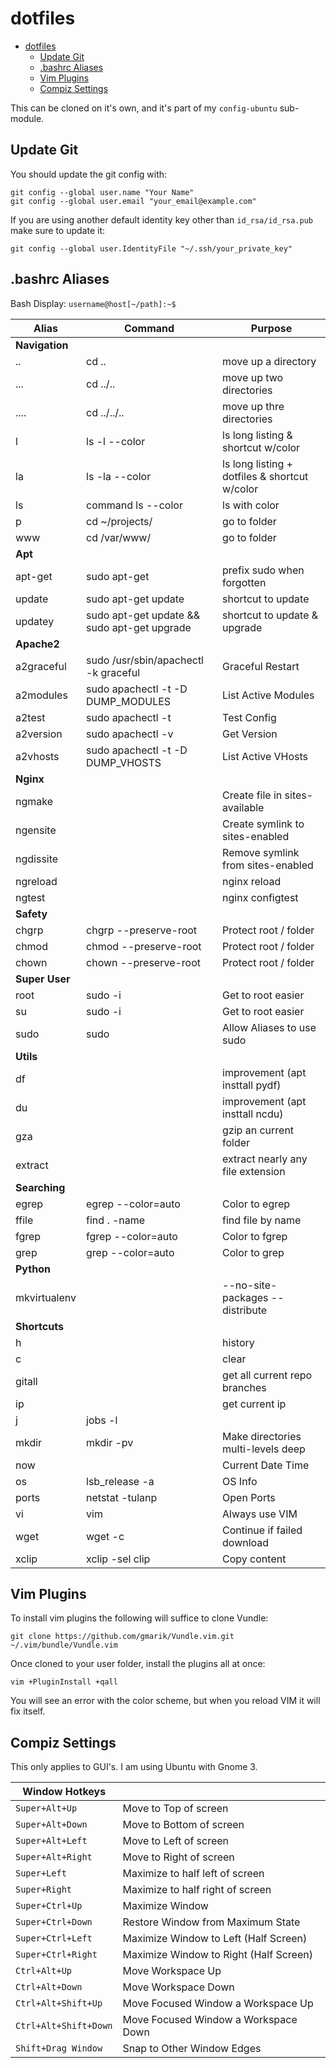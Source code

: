 # dotfiles

<!-- TOC -->

- [dotfiles](#dotfiles)
    - [Update Git](#update-git)
    - [.bashrc Aliases](#bashrc-aliases)
    - [Vim Plugins](#vim-plugins)
    - [Compiz Settings](#compiz-settings)

<!-- /TOC -->


This can be cloned on it's own, and it's part of my `config-ubuntu` sub-module.

## Update Git
You should update the git config with:
```
git config --global user.name "Your Name"
git config --global user.email "your_email@example.com"
```

If you are using another default identity key other than `id_rsa/id_rsa.pub` make sure to update it:
```
git config --global user.IdentityFile "~/.ssh/your_private_key"
```

## .bashrc Aliases
Bash Display: `username@host[~/path]:~$`

| Alias | Command | Purpose |
| --- | --- | --- |
| **Navigation** | | |
| .. | cd .. | move up a directory |
| ... | cd ../.. | move up two directories |
| .... | cd ../../.. | move up thre directories |
| l | ls -l --color | ls long listing & shortcut w/color |
| la | ls -la --color | ls long listing + dotfiles & shortcut w/color |
| ls | command ls --color | ls with color |
| p | cd ~/projects/ | go to folder |
| www | cd /var/www/ | go to folder |
| **Apt** | |
| apt-get | sudo apt-get | prefix sudo when forgotten |
| update | sudo apt-get update | shortcut to update |
| updatey | sudo apt-get update && sudo apt-get upgrade | shortcut to update & upgrade |
| **Apache2** | |
| a2graceful | sudo /usr/sbin/apachectl -k graceful | Graceful Restart |
| a2modules | sudo apachectl -t -D DUMP_MODULES | List Active Modules |
| a2test | sudo apachectl -t | Test Config |
| a2version | sudo apachectl -v | Get Version |
| a2vhosts | sudo apachectl -t -D DUMP_VHOSTS | List Active VHosts |
| **Nginx** | | |
| ngmake |  | Create file in sites-available |
| ngensite |  | Create symlink to sites-enabled |
| ngdissite |  | Remove symlink from sites-enabled |
| ngreload | | nginx reload |
| ngtest |  | nginx configtest |
| **Safety** | | |
| chgrp | chgrp --preserve-root | Protect root / folder |
| chmod | chmod --preserve-root | Protect root / folder |
| chown | chown --preserve-root | Protect root / folder |
| **Super User** | | |
| root | sudo -i | Get to root easier |
| su | sudo -i | Get to root easier |
| sudo | sudo  | Allow Aliases to use sudo |
| **Utils** | | |
| df |  | improvement (apt insttall pydf) |
| du |  | improvement (apt insttall ncdu) |
| gza | | gzip an current folder |
| extract | | extract nearly any file extension |
| **Searching** | | |
| egrep | egrep --color=auto | Color to egrep |
| ffile | find . -name | find file by name |
| fgrep | fgrep --color=auto | Color to fgrep |
| grep | grep --color=auto | Color to grep |
| **Python** | | |
| mkvirtualenv | | --no-site-packages --distribute  |
| **Shortcuts** | | |
| h |  | history |
| c |  | clear |
| gitall |  | get all current repo branches |
| ip |  | get current ip |
| j | jobs -l |  |
| mkdir | mkdir -pv | Make directories multi-levels deep |
| now |  | Current Date Time |
| os | lsb_release -a | OS Info |
| ports | netstat -tulanp | Open Ports |
| vi | vim | Always use VIM |
| wget | wget -c | Continue if failed download |
| xclip | xclip -sel clip | Copy content |

## Vim Plugins
To install vim plugins the following will suffice to clone Vundle:
```
git clone https://github.com/gmarik/Vundle.vim.git ~/.vim/bundle/Vundle.vim
```
Once cloned to your user folder, install the plugins all at once:
```
vim +PluginInstall +qall
```

You will see an error with the color scheme, but when you reload VIM it will fix itself.

## Compiz Settings
This only applies to GUI's. I am using Ubuntu with Gnome 3.

| **Window Hotkeys** ||
| --- | --- |
|`Super+Alt+Up` | Move to Top of screen |
|`Super+Alt+Down` | Move to Bottom of screen |
|`Super+Alt+Left` | Move to Left of screen |
|`Super+Alt+Right` | Move to Right of screen |
|`Super+Left` | Maximize to half left of screen |
|`Super+Right` | Maximize to half right of screen |
|`Super+Ctrl+Up` | Maximize Window |
|`Super+Ctrl+Down` | Restore Window from Maximum State |
|`Super+Ctrl+Left` | Maximize Window to Left (Half Screen) |
|`Super+Ctrl+Right` | Maximize Window to Right (Half Screen) |
|`Ctrl+Alt+Up` | Move Workspace Up |
|`Ctrl+Alt+Down` | Move Workspace Down |
|`Ctrl+Alt+Shift+Up` | Move Focused Window a Workspace Up |
|`Ctrl+Alt+Shift+Down` | Move Focused Window a Workspace Down |
|`Shift+Drag Window` | Snap to Other Window Edges |


